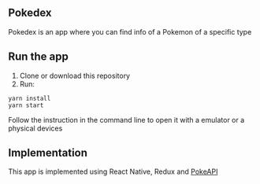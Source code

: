 ## Pokedex

Pokedex is an app where you can find info of a Pokemon of a specific type

## Run the app
1. Clone or download this repository
2. Run:

```
yarn install
yarn start
```
Follow the instruction in the command line to open it with a emulator or a physical devices

## Implementation

This app is implemented using React Native, Redux and [PokeAPI](https://pokeapi.co/) 

